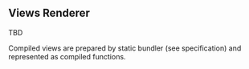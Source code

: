 Views Renderer
--------------

TBD 

Compiled views are prepared by static bundler (see specification) and
represented as compiled functions.
